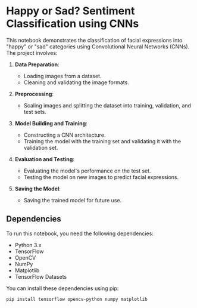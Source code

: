 # Happy or Sad? Sentiment Classification using CNNs

This notebook demonstrates the classification of facial expressions into "happy" or "sad" categories using Convolutional Neural Networks (CNNs). The project involves:

1. **Data Preparation**:
   - Loading images from a dataset.
   - Cleaning and validating the image formats.

2. **Preprocessing**:
   - Scaling images and splitting the dataset into training, validation, and test sets.

3. **Model Building and Training**:
   - Constructing a CNN architecture.
   - Training the model with the training set and validating it with the validation set.

4. **Evaluation and Testing**:
   - Evaluating the model's performance on the test set.
   - Testing the model on new images to predict facial expressions.

5. **Saving the Model**:
   - Saving the trained model for future use.

## Dependencies

To run this notebook, you need the following dependencies:
- Python 3.x
- TensorFlow
- OpenCV
- NumPy
- Matplotlib
- TensorFlow Datasets

You can install these dependencies using pip:

```bash
pip install tensorflow opencv-python numpy matplotlib

